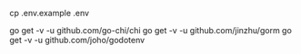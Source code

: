 cp .env.example .env

go get -v -u github.com/go-chi/chi
go get -v -u github.com/jinzhu/gorm
go get -v -u github.com/joho/godotenv